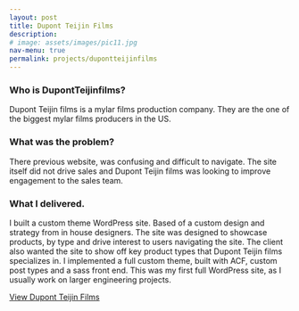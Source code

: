 ```yaml
---
layout: post
title: Dupont Teijin Films
description: 
# image: assets/images/pic11.jpg
nav-menu: true
permalink: projects/dupontteijinfilms
---
```


### Who is DupontTeijinfilms?
Dupont Teijin films is a mylar films production company.
They are the one of the biggest mylar films producers in the
US.

### What was the problem?
There previous website, was confusing and 
difficult to navigate. The site itself did not drive sales and
Dupont Teijin films was looking to improve engagement to the sales team.

### What I delivered.
I built a custom theme WordPress site. Based of a custom design
and strategy from in house designers. The site was designed to showcase products, by type and drive interest to users navigating the site. The client also wanted the site to show off key product types that Dupont Teijin films specializes in.
I implemented a full custom theme, built
with ACF, custom post types and a sass front end. This was my
first full WordPress site, as I usually work on larger engineering
projects.

<a href="http://usa.dupontteijinfilms.com/" class="button" target="_blank" rel="noreferrer">View Dupont Teijin Films</a>
